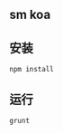 sm koa
---------------------------------------------------

## 安装

```shell
npm install
```

## 运行

```shell
grunt
```